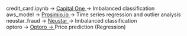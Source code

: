 credit_card.ipynb -> <u> Capital One </u> -> Imbalanced classification <br>
aws_model -> <u> Prosimio.io </u> -> Time series regression and outlier analysis <br>
neustar_fraud -> <u> Neustar </u> -> Imbalanced classification <br>
optoro -> <u> Optoro -> </u> Price prediction (Regression) <br>
